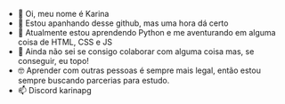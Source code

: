 - 👋 Oi, meu nome é Karina
- 👀 Estou apanhando desse github, mas uma hora dá certo
- 🌱 Atualmente estou aprendendo Python e me aventurando em alguma coisa de HTML, CSS e JS
- 💞️ Ainda não sei se consigo colaborar com alguma coisa mas, se conseguir, eu topo!
- 🤓 Aprender com outras pessoas é sempre mais legal, então estou sempre buscando parcerias para estudo.
- 📫 Discord karinapg
